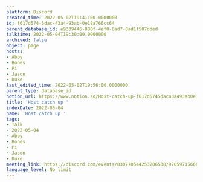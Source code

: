 ```yaml
---
platform: Discord
created_time: 2022-05-02T19:41:00.0000000
id: f617d574-5dac-43a4-93ab-0e18a766cc64
parent_database_id: e9339446-880f-4ef0-8ad7-8ad1f507dded
talktime: 2022-05-04T19:30:00.0000000
archived: false
object: page
hosts:
- Abby
- Bones
- Pi
- Jason
- Duke
last_edited_time: 2022-05-02T19:56:00.0000000
parent_type: database_id
notion_url: https://www.notion.so/Host-catch-up-f617d5745dac43a493ab0e18a766cc64
title: 'Host catch up '
indexDate: 2022-05-04
name: 'Host catch up '
tags:
- Talk
- 2022-05-04
- Abby
- Bones
- Pi
- Jason
- Duke
meeting_link: https://discord.com/events/830770544253206538/970597156681568276
language_level: No limit
---
```





